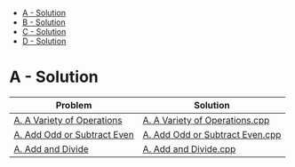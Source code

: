 - [A - Solution](https://github.com/SohagMollik/Codeforces-Online-Judge-Solution) 
- [B - Solution](https://github.com/SohagMollik/Codeforces-Online-Judge-Solution)
- [C - Solution](https://github.com/SohagMollik/Codeforces-Online-Judge-Solution)
- [D - Solution](https://github.com/SohagMollik/Codeforces-Online-Judge-Solution)

# A - Solution
| Problem | Solution |
| ------- | -------- |
| [A. A Variety of Operations](https://codeforces.com/problemset/problem/1556/A?locale=en) | [A. A Variety of Operations.cpp](https://github.com/SohagMollik/Codeforces-Online-Judge-Solution/blob/main/A%20-%20Solution/A.%20A%20Variety%20of%20Operations.cpp) |
| [A. Add Odd or Subtract Even](https://codeforces.com/problemset/problem/1311/A) | [A. Add Odd or Subtract Even.cpp](https://github.com/SohagMollik/Codeforces-Online-Judge-Solution/blob/main/A%20-%20Solution/A.%20Add%20Odd%20or%20Subtract%20Even.cpp) |
| [A. Add and Divide](https://codeforces.com/problemset/problem/1485/A) | [A. Add and Divide.cpp](https://github.com/SohagMollik/Codeforces-Online-Judge-Solution/blob/main/A%20-%20Solution/A.%20Add%20and%20Divide.cpp) |
